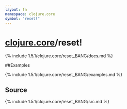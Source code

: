 ```yaml
---
layout: fn
namespace: clojure.core
symbol: "reset!"
---
```


# [clojure.core](../)/reset!

{% include 1.5.1/clojure.core/reset_BANG/docs.md %}

##Examples

{% include 1.5.1/clojure.core/reset_BANG/examples.md %}
## Source
{% include 1.5.1/clojure.core/reset_BANG/src.md %}

